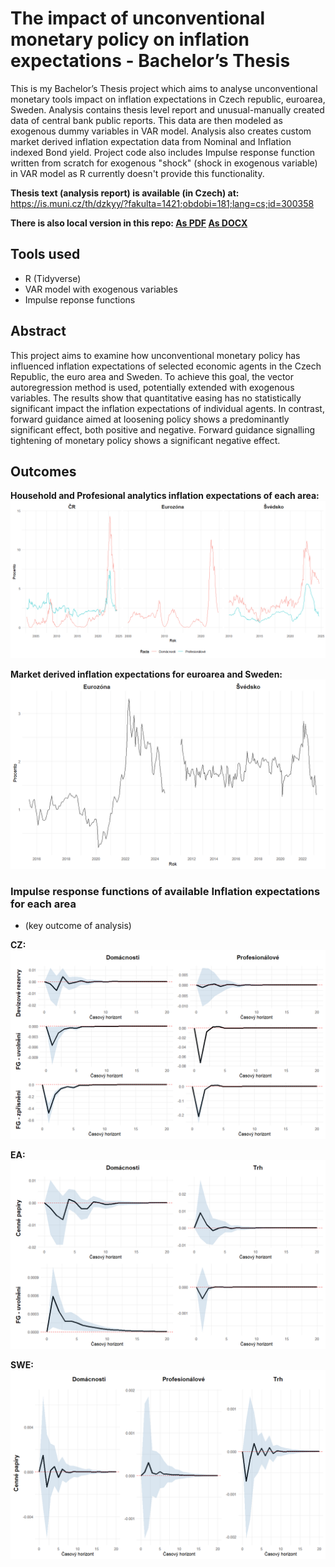 # The impact of unconventional monetary policy on inflation expectations - Bachelor’s Thesis

This is my Bachelor’s Thesis project which aims to analyse unconventional monetary tools impact on inflation expectations in Czech republic, euroarea, Sweden. Analysis contains thesis level report and unusual-manually created data of central bank public reports. This data are then modeled as exogenous dummy variables in VAR model.
Analysis also creates custom market derived inflation expectation data from Nominal and Inflation indexed Bond yield.
Project code also includes Impulse response function written from scratch for exogenous "shock" (shock in exogenous variable) in VAR model as R currently doesn't provide this functionality.

**Thesis text (analysis report) is available (in Czech) at:**
https://is.muni.cz/th/dzkyy/?fakulta=1421;obdobi=181;lang=cs;id=300358

**There is also local version in this repo: [As PDF](/Vliv_nekonvencni_monetarni_politiky_na_inflacni_ocekavani.pdf) [As DOCX](/Vliv_nekonvencni_monetarni_politiky_na_inflacni_ocekavani.docx)**


## Tools used
- R (Tidyverse)
- VAR model with exogenous variables
- Impulse reponse functions


## Abstract
This project aims to examine how unconventional monetary policy has influenced inflation expectations of selected economic agents in the Czech Republic, the euro area and Sweden. To achieve this goal, the vector autoregression method is used, potentially extended with exogenous variables. The results show that quantitative easing has no statistically significant impact the inflation expectations of individual agents. In contrast, forward guidance aimed at loosening policy shows a predominantly significant effect, both positive and negative. Forward guidance signalling tightening of monetary policy shows a significant negative effect.


## Outcomes

**Household and Profesional analytics inflation expectations of each area:**
![Inflation exp h_p plot](figs/exp_all.png)

**Market derived inflation expectations for euroarea and Sweden:**
![Inflation exp m plot](figs/swe_ea_exp_m.png)


### Impulse response functions of available Inflation expectations for each area
- (key outcome of analysis)

**CZ:**
![CZ IRF plot](CZ/figs/Rplot.png)

**EA:**
![EA IRF plot](EA/figs/Rplot.png)

**SWE:**
![CZ IRF plot](SWE/figs/Rplot01.png)
